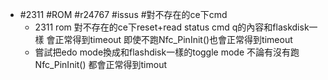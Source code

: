 - #2311 #ROM #r24767 #issus #對不存在的ce下cmd
	- 2311 rom 對不存在的ce下reset+read status
	  cmd q的內容和flaskdisk一樣
	  會正常得到timeout
	  即使不跑Nfc_PinInit()也會正常得到timeout
	- 嘗試把edo mode換成和flashdisk一樣的toggle mode
	  不論有沒有跑Nfc_PinInit()
	  都會正常得到timout